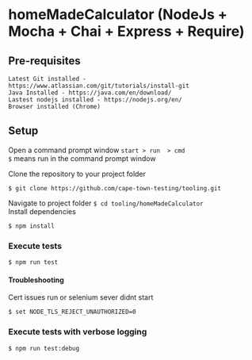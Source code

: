 # homeMadeCalculator (NodeJs + Mocha + Chai + Express + Require)

## Pre-requisites
```
Latest Git installed - https://www.atlassian.com/git/tutorials/install-git
Java Installed - https://java.com/en/download/
Lastest nodejs installed - https://nodejs.org/en/
Browser installed (Chrome)
```

## Setup
Open a command prompt window `start > run  > cmd` <br />
`$` means run in the command prompt window

Clone the repository to your project folder 
```
$ git clone https://github.com/cape-town-testing/tooling.git
```
Navigate to project folder `$ cd tooling/homeMadeCalculator` <br />
Install dependencies
```
$ npm install
```

### Execute tests
```
$ npm run test
```

#### Troubleshooting
Cert issues run or selenium sever didnt start
```
$ set NODE_TLS_REJECT_UNAUTHORIZED=0
```

### Execute tests with verbose logging
```
$ npm run test:debug
```